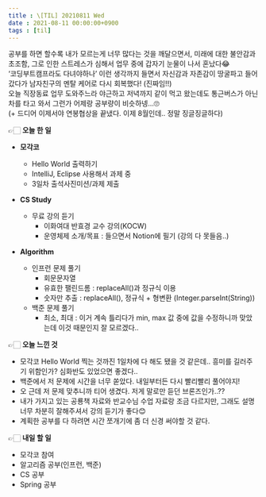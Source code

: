 ```yaml
---
title : \[TIL] 20210811 Wed
date : 2021-08-11 00:00:00+0900
tags : [til]
---
```


공부를 하면 할수록 내가 모르는게 너무 많다는 것을 깨달으면서, 미래에 대한 불안감과 초조함, 그로 인한 스트레스가 심해서 업무 중에 갑자기 눈물이 나서 혼났다😂   
‘코딩부트캠프라도 다녀야하나’ 이런 생각까지 들면서 자신감과 자존감이 땅굴파고 들어갔다가 남자친구의 멘탈 케어로 다시 회복했다! (진짜임!!)   
오늘 직장동료 업무 도와주느라 야근하고 저녁까지 같이 먹고 왔는데도 통근버스가 아닌 차를 타고 와서 그런가 어제랑 공부량이 비슷하넹…🙄   
(+ 드디어 이제서야 연봉협상을 끝냈다. 이제 8월인데.. 정말 징글징글하다)   

👉🏻 **오늘 한 일**
* **모각코**
  - Hello World 출력하기
  - IntelliJ, Eclipse 사용해서 과제 중
  - 3일차 출석사진미션/과제 제출

* **CS Study**
  - 무료 강의 듣기
    - 이화여대 반효경 교수 강의(KOCW)
    - 운영체제 소개/목표 : 들으면서 Notion에 필기 (강의 다 못들음..)

* **Algorithm**
  - 인프런 문제 풀기
    - 회문문자열
    - 유효한 팰린드롬 : replaceAll()과 정규식 이용
    - 숫자만 추출 : replaceAll(), 정규식 + 형변환 (Integer.parseInt(String))
  - 백준 문제 풀기
    - 최소, 최대 : 이거 계속 틀리다가 min, max 값 중에 값을 수정하니까 맞았는데 이것 때문인지 잘 모르겠다..

👉🏻 **오늘 느낀 것**
- 모각코 Hello World 찍는 것까진 1일차에 다 해도 됐을 것 같은데.. 흥미를 길러주기 위함인가? 심화반도 있었으면 좋겠다..
- 백준에서 저 문제에 시간을 너무 쏟았다. 내일부터든 다시 빨리빨리 풀어야지!
- 오 근데 저 문제 맞추니까 티어 생겼다. 저게 말로만 듣던 브론즈인가..??
- 내가 가지고 있는 공룡책 자료와 반교수님 수업 자료랑 조금 다르지만, 그래도 설명 너무 차분히 잘해주셔서 강의 듣기가 좋다😊
- 계획한 공부를 다 하려면 시간 쪼개기에 좀 더 신경 써야할 것 같다.

👉🏻 **내일 할 일**
- 모각코 참여
- 알고리즘 공부(인프런, 백준)
- CS 공부
- Spring 공부